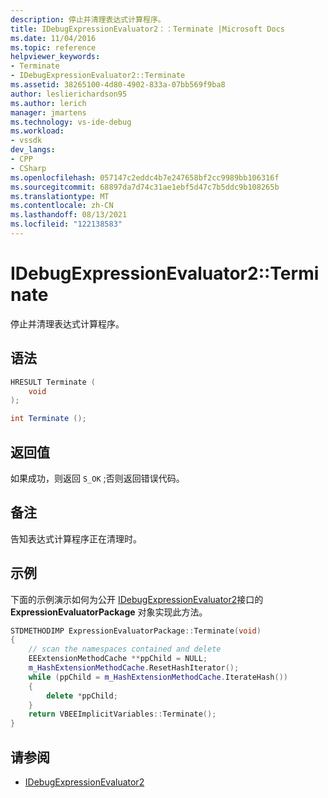 ```yaml
---
description: 停止并清理表达式计算程序。
title: IDebugExpressionEvaluator2：：Terminate |Microsoft Docs
ms.date: 11/04/2016
ms.topic: reference
helpviewer_keywords:
- Terminate
- IDebugExpressionEvaluator2::Terminate
ms.assetid: 38265100-4d80-4902-833a-07bb569f9ba8
author: leslierichardson95
ms.author: lerich
manager: jmartens
ms.technology: vs-ide-debug
ms.workload:
- vssdk
dev_langs:
- CPP
- CSharp
ms.openlocfilehash: 057147c2eddc4b7e247658bf2cc9989bb106316f
ms.sourcegitcommit: 68897da7d74c31ae1ebf5d47c7b5ddc9b108265b
ms.translationtype: MT
ms.contentlocale: zh-CN
ms.lasthandoff: 08/13/2021
ms.locfileid: "122138583"
---
```

# <a name="idebugexpressionevaluator2terminate"></a>IDebugExpressionEvaluator2::Terminate
停止并清理表达式计算程序。

## <a name="syntax"></a>语法

```cpp
HRESULT Terminate (
    void
);
```

```csharp
int Terminate ();
```

## <a name="return-value"></a>返回值
如果成功，则返回 `S_OK` ;否则返回错误代码。

## <a name="remarks"></a>备注
告知表达式计算程序正在清理时。

## <a name="example"></a>示例
下面的示例演示如何为公开 [IDebugExpressionEvaluator2](../../../extensibility/debugger/reference/idebugexpressionevaluator2.md)接口的 **ExpressionEvaluatorPackage** 对象实现此方法。

```cpp
STDMETHODIMP ExpressionEvaluatorPackage::Terminate(void)
{
    // scan the namespaces contained and delete
    EEExtensionMethodCache **ppChild = NULL;
    m_HashExtensionMethodCache.ResetHashIterator();
    while (ppChild = m_HashExtensionMethodCache.IterateHash())
    {
        delete *ppChild;
    }
    return VBEEImplicitVariables::Terminate();
}
```

## <a name="see-also"></a>请参阅
- [IDebugExpressionEvaluator2](../../../extensibility/debugger/reference/idebugexpressionevaluator2.md)
